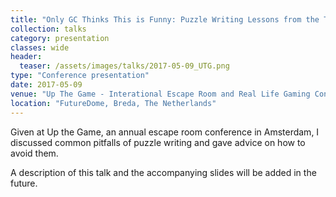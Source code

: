 ```yaml
---
title: "Only GC Thinks This is Funny: Puzzle Writing Lessons from the Trenches"
collection: talks
category: presentation
classes: wide
header: 
  teaser: /assets/images/talks/2017-05-09_UTG.png
type: "Conference presentation"
date: 2017-05-09
venue: "Up The Game - Interational Escape Room and Real Life Gaming Conference"
location: "FutureDome, Breda, The Netherlands"
---
```


Given at Up the Game, an annual escape room conference in Amsterdam, I discussed common pitfalls of puzzle writing and gave advice on how to avoid them.

A description of this talk and the accompanying slides will be added in the future.